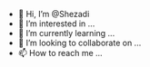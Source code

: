- 👋 Hi, I’m @Shezadi
- 👀 I’m interested in ...
- 🌱 I’m currently learning ...
- 💞️ I’m looking to collaborate on ...
- 📫 How to reach me ...

<!---
Shezadi/Shezadi is a ✨ special ✨ repository because its `README.md` (this file) appears on your GitHub profile.
You can click the Preview link to take a look at your changes.
--->
